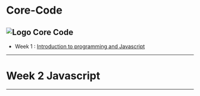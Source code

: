 # Core-Code
![Logo Core Code](https://uploads-ssl.webflow.com/5eb2f56932c3562feab232e3/5f73550d00249e7e96c9f3de_Logo.png)
---
* Week 1 : 
[Introduction to programming and Javascript](https://github.com/JosueRivera94/Core-Code/tree/main/content/week%201)
---

# Week 2 Javascript
---





